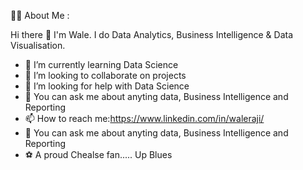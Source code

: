 👨‍💻 About Me :

Hi there 👋 I'm Wale. I do Data Analytics, Business Intelligence & Data Visualisation.

- 🌱 I’m currently learning Data Science
- 👯 I’m looking to collaborate on projects
- 🤔 I’m looking for help with Data Science
- 💬 You can ask me about anyting data, Business Intelligence and Reporting
- 📫 How to reach me:https://www.linkedin.com/in/waleraji/
- 💬 You can ask me about anyting data, Business Intelligence and Reporting
- ⚽ A proud Chealse fan..... Up Blues

